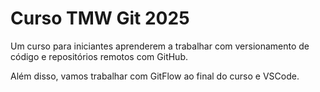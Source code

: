 # Curso TMW Git 2025

Um curso para iniciantes aprenderem a trabalhar com versionamento de código e repositórios remotos com GitHub.

Além disso, vamos trabalhar com GitFlow ao final do curso e VSCode.